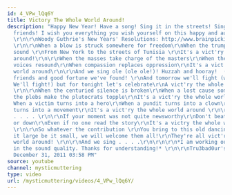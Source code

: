 ```yaml
---
id: 4_VPw_lQq6Y
title: Victory The Whole World Around!
description: "Happy New Year! Have a song! Sing it in the streets! Sing it to your
  friends! I wish you everything you wish yourself on this happy and auspicious occasion!
  \r\n\r\nWoody Guthrie's New Years' Resolutions: http://www.brainpickings.org/index.php/2011/12/27/woody-guthrie-1942-resolutions-list/\r\n\r\nLyrics:
  \r\n\r\nWhen a blow is struck somewhere for freedom\r\nWhen the trumpets of uprising
  sound \r\nFrom New York to the streets of Tunisia \r\nIt's a vict'ry the whole world
  around!\r\n\r\nWhen the masses take charge of the masters\r\nWhen their unabashed
  voices resound\r\nWhen compassion replaces oppression\r\nIt's a vict'ry the whole
  world around\r\n\r\nAnd we sing ole (ole ole!)! Huzzah and hooray!  (Hooray! Hooray!)\r\nFor
  friends and good fortune we've found! \r\nAnd tomorrow we'll fight (we'll fight!
  We'll fight!) but for tonight let's celebrate\r\nA vict'ry the whole world around!
  \r\n\r\nWhen the centuried silence is broken\r\nWhen a lost cause somehow gets found\r\nWhen
  the plebs make the plutocrats topple\r\nIt's a vict'ry the whole world around!\r\n\r\n
  When a victim turns into a hero\r\nWhen a pundit turns into a clown\r\nWhen a meme
  turns into a movement\r\nIt's a vict'ry the whole world around \r\n\r\nAnd we sing
  . . . . \r\n\r\nIf your moment was not quite newsworthy\r\nDon't beat yourself up
  or down\r\nEven if no one read the story\r\nIt's a victry the whole world around
  \r\n\r\nSo whatever the contribution \r\nYou bring to this old dancing ground\r\nBe
  it large be it small, we will welcome them all!\r\nThey're all vict'ries the whole
  world around! \r\n\r\nAnd we sing . . . .\r\n\r\n\r\n*I am working out the kinks
  in the sound quality. Thanks for understanding!* \r\n\r\nTru3bad0ur's webcam video
  December 31, 2011 03:58 PM"
source: youtube
channel: mysticmuttering
type: video
url: /mysticmuttering/videos/4_VPw_lQq6Y/
---
```

